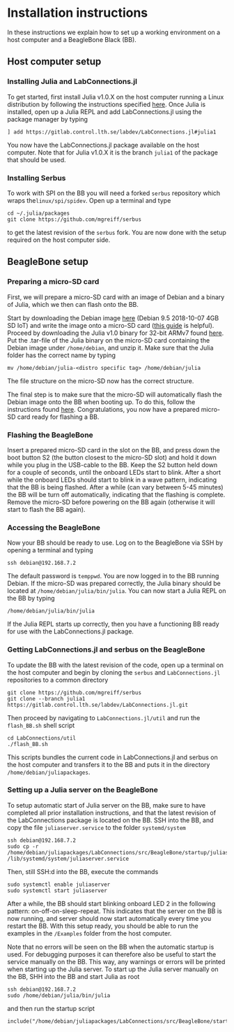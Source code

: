 # Installation instructions
In these instructions we explain how to set up a working environment on a host computer and a BeagleBone Black (BB).

## Host computer setup

### Installing Julia and LabConnections.jl

To get started, first install Julia v1.0.X on the host computer running a Linux distribution by following the instructions specified [here](https://github.com/JuliaLang/julia/blob/master/README.md). Once Julia is installed, open up a Julia REPL and add LabConnections.jl using the package manager by typing
```
] add https://gitlab.control.lth.se/labdev/LabConnections.jl#julia1
```
You now have the LabConnections.jl package available on the host computer. Note that for Julia v1.0.X it is the branch `julia1` of the package that should be used.

### Installing Serbus
To work with SPI on the BB you will need a forked `serbus` repository which wraps the`linux/spi/spidev`. Open up a terminal and type
```
cd ~/.julia/packages
git clone https://github.com/mgreiff/serbus
```
to get the latest revision of the `serbus` fork. You are now done with the setup required on the host computer side.

## BeagleBone setup

### Preparing a micro-SD card
First, we will prepare a micro-SD card with an image of Debian and a binary of Julia, which we then can flash onto the BB.

Start by downloading the Debian image [here](http://beagleboard.org/latest-images) (Debian 9.5 2018-10-07 4GB SD IoT) and write the image onto a micro-SD card ([this guide](http://derekmolloy.ie/write-a-new-image-to-the-beaglebone-black/) is helpful).
Proceed by downloading the Julia v1.0 binary for 32-bit ARMv7 found [here](https://julialang.org/downloads/). Put the .tar-file of the Julia binary on the micro-SD card containing the Debian image under `/home/debian`, and unzip it.
Make sure that the Julia folder has the correct name by typing
```
mv /home/debian/julia-<distro specific tag> /home/debian/julia
```
The file structure on the micro-SD now has the correct structure.

The final step is to make sure that the micro-SD will automatically flash the Debian image onto the BB when booting up. To do this, follow the instructions found [here](https://elinux.org/Beagleboard:BeagleBoneBlack_Debian#Flashing_eMMC). Congratulations, you now have a prepared micro-SD card ready for flashing a BB.

### Flashing the BeagleBone
Insert a prepared micro-SD card in the slot on the BB, and press down the boot button S2 (the button closest to the micro-SD slot) and hold it down while you plug in the USB-cable to the BB. Keep the S2 button held down for a couple of seconds, until the onboard LEDs start to blink. After a short while the onboard LEDs should start to blink in a wave pattern, indicating that the BB is being flashed. After a while (can vary between 5-45 minutes) the BB will be turn off automatically, indicating that the flashing is complete. Remove the micro-SD before powering on the BB again (otherwise it will start to flash the BB again).

### Accessing the BeagleBone
Now your BB should be ready to use. Log on to the BeagleBone via SSH by opening a terminal and typing
```
ssh debian@192.168.7.2
```
The default password is `temppwd`. You are now logged in to the BB running Debian. If the micro-SD was prepared correctly, the Julia binary should be located at `/home/debian/julia/bin/julia`.
You can now start a Julia REPL on the BB by typing
```
/home/debian/julia/bin/julia
```
If the Julia REPL starts up correctly, then you have a functioning BB ready for use with the LabConnections.jl package.

### Getting LabConnections.jl and serbus on the BeagleBone

To update the BB with the latest revision of the code, open up a terminal on the host computer and begin by cloning the `serbus` and `LabConnections.jl` repositories to a common directory
```
git clone https://github.com/mgreiff/serbus
git clone --branch julia1 https://gitlab.control.lth.se/labdev/LabConnections.jl.git
```
Then proceed by navigating to `LabConnections.jl/util` and run the `flash_BB.sh` shell script
```
cd LabConnections/util
./flash_BB.sh
```
This scripts bundles the current code in LabConnections.jl and serbus on the host computer and transfers it to the BB and puts it in the directory `/home/debian/juliapackages`.

<a id='Setting-up-automatic-communication-1'></a>

### Setting up a Julia server on the BeagleBone
To setup automatic start of Julia server on the BB, make sure to have completed all prior installation instructions, and that the latest revision of the LabConnections package is located on the BB. SSH into the BB, and copy the file `juliaserver.service` to the folder `systemd/system`
```
ssh debian@192.168.7.2
sudo cp -r /home/debian/juliapackages/LabConnections/src/BeagleBone/startup/juliaserver.service /lib/systemd/system/juliaserver.service
```
Then, still SSH:d into the BB, execute the commands
```
sudo systemctl enable juliaserver
sudo systemctl start juliaserver
```
After a while, the BB should start blinking onboard LED 2 in the following pattern: on-off-on-sleep-repeat. This indicates that the server on the BB is now running, and server should now start automatically every time you restart the BB. With this setup ready, you should be able to run the examples in the `/Examples` folder from the host computer.

Note that no errors will be seen on the BB when the automatic startup is used. For debugging purposes it can therefore also be useful to start the service manually on the BB. This way, any warnings or errors will be printed when starting up the Julia server. To start up the Julia server manually on the BB, SHH into the BB and start Julia as root
```
ssh debian@192.168.7.2
sudo /home/debian/julia/bin/julia
```
and then run the startup script
```
include("/home/debian/juliapackages/LabConnections/src/BeagleBone/startup/startup.jl")
```
